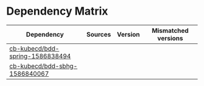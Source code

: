 # Dependency Matrix

Dependency | Sources | Version | Mismatched versions
---------- | ------- | ------- | -------------------
[cb-kubecd/bdd-spring-1586838494](https://github.com/cb-kubecd/bdd-spring-1586838494.git) |  | []() | 
[cb-kubecd/bdd-sbhg-1586840067](https://github.com/cb-kubecd/bdd-sbhg-1586840067.git) |  | []() | 

